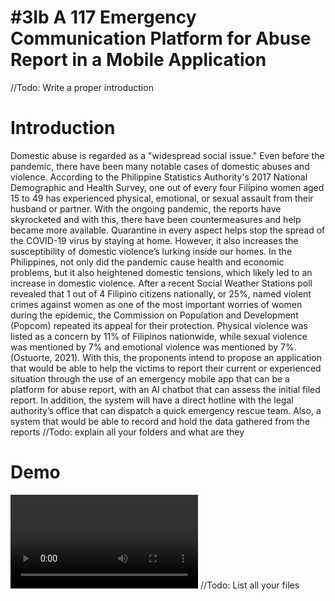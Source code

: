 # #3Ib A 117 Emergency Communication Platform for Abuse Report in a Mobile Application
//Todo: Write a proper introduction
# Introduction
Domestic abuse is regarded as a "widespread social issue." Even before the pandemic, there have been many notable cases of domestic abuses and violence. According to the Philippine Statistics Authority's 2017 National Demographic and Health Survey, one out of every four Filipino women aged 15 to 49 has experienced physical, emotional, or sexual assault from their husband or partner. With the ongoing pandemic, the reports have skyrocketed and with this, there have been countermeasures and help became more available.
Quarantine in every aspect helps stop the spread of the COVID-19 virus by staying at home. However, it also increases the susceptibility of domestic violence’s lurking inside our homes. In the Philippines, not only did the pandemic cause health and economic problems, but it also heightened domestic tensions, which likely led to an increase in domestic violence. After a recent Social Weather Stations poll revealed that 1 out of 4 Filipino citizens nationally, or 25%, named violent crimes against women as one of the most important worries of women during the epidemic, the Commission on Population and Development (Popcom) repeated its appeal for their protection. Physical violence was listed as a concern by 11% of Filipinos nationwide, while sexual violence was mentioned by 7% and emotional violence was mentioned by 7%. (Ostuorte, 2021).
	With this, the proponents intend to propose an application that would be able to help the victims to report their current or experienced situation through the use of an emergency mobile app that can be a platform for abuse report, with an AI chatbot that can assess the initial filed report. In addition,  the system will have a direct hotline with the legal authority’s office that can dispatch a quick emergency rescue team. Also, a system that would be able to record and hold the data gathered from the reports
//Todo: explain all your folders and what are they
# Demo
![Image Alt](https://github.com/yohpooh/Thesis/blob/b1b0d2c304693edb702e0c543a7233094ad5dd4a/College%20Thesis/%2331B%20Demo.mp4) 
//Todo: List all your files
